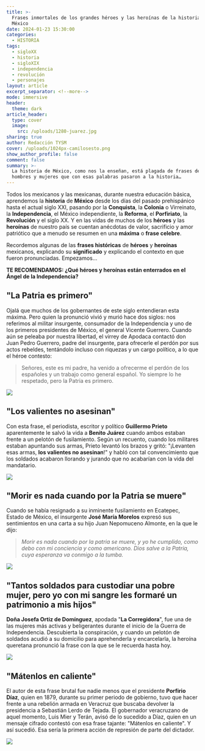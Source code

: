 ```yaml
---
title: >-
  Frases inmortales de los grandes héroes y las heroínas de la historia de
  México
date: 2024-01-23 15:30:00
categories:
  - HISTORIA
tags:
  - sigloXX
  - historia
  - sigloXIX
  - independencia
  - revolución
  - personajes
layout: article
excerpt_separator: <!--more-->
mode: immersive
header:
  theme: dark
article_header:
  type: cover
  image:
    src: /uploads/1280-juarez.jpg
sharing: true
author: Redacción TYSM
cover: /uploads/1024px-camilosesto.png
show_author_profile: false
comment: false
summary: >-
  La historia de México, como nos la enseñan, está plagada de frases de grandes
  hombres y mujeres que con esas palabras pasaron a la historia…
---
```

Todos los mexicanos y las mexicanas, durante nuestra educación básica, aprendemos la **historia** de **México** desde los días del pasado prehispánico hasta el actual siglo XXI, pasando por la **Conquista**, la **Colonia** o Virreinato, la **Independencia**, el México independiente, la **Reforma**, el **Porfiriato**, la **Revolución** y el siglo XX. Y en las vidas de muchos de los **héroes** y las **heroínas** de nuestro país se cuentan anécdotas de valor, sacrificio y amor patriótico que a menudo se resumen en una **máxima** o **frase celebre**.

Recordemos algunas de las **frases históricas** de **héroes** y **heroínas** mexicanos, explicando su **significado** y explicando el contexto en que fueron pronunciadas. Empezamos…

**TE RECOMENDAMOS: ¿Qué héroes y heroínas están enterrados en el Ángel de la Independencia?**

## "La Patria es primero"

Ojalá que muchos de los gobernantes de este siglo entendieran esta máxima. Pero quien la pronunció vivió y murió hace dos siglos: nos referimos al militar insurgente, consumador de la Independencia y uno de los primeros presidentes de México, el general Vicente Guerrero. Cuando aún se peleaba por nuestra libertad, el virrey de Apodaca contactó don Juan Pedro Guerrero, padre del insurgente, para ofrecerle el perdón por sus actos rebeldes, tentándolo incluso con riquezas y un cargo político, a lo que el héroe contesto:

> Señores, este es mi padre, ha venido a ofrecerme el perdón de los españoles y un trabajo como general español. Yo siempre lo he respetado, pero la Patria es primero.

![](https://upload.wikimedia.org/wikipedia/commons/5/5d/Vicente_Ram%C3%B3n_Guerrero_Salda%C3%B1a.png)

## "Los valientes no asesinan"

Con esta frase, el periodista, escritor y político **Guillermo Prieto** aparentemente le salvó la vida a **Benito Juárez** cuando ambos estaban frente a un pelotón de fusilamiento. Según un recuento, cuando los militares estaban apuntando sus armas, Prieto levantó los brazos y gritó: "¡Levanten esas armas, **los valientes no asesinan**!" y habló con tal convencimiento que los soldados acabaron llorando y jurando que no acabarían con la vida del mandatario.

![](https://upload.wikimedia.org/wikipedia/commons/7/7d/Guillermo_Prieto_Pradillo.jpg)

## "Morir es nada cuando por la Patria se muere"

Cuando se había resignado a su inminente fusilamiento en Ecatepec, Estado de México, el insurgente **José María Morelos** expresó sus sentimientos en una carta a su hijo Juan Nepomuceno Almonte, en la que le dijo:

> *Morir es nada cuando por la patria se muere, y yo he cumplido, como debo con mi conciencia y como americano. Dios salve a la Patria, cuya esperanza va conmigo a la tumba.*

![](https://upload.wikimedia.org/wikipedia/commons/thumb/f/fc/Fusilamiento_Morelos.jpg/1024px-Fusilamiento_Morelos.jpg)

## "Tantos soldados para custodiar una pobre mujer, pero yo con mi sangre les formaré un patrimonio a mis hijos"

**Doña Josefa Ortiz de Domínguez**, apodada "**La Corregidora**", fue una de las mujeres más activas y beligerantes durante el inicio de la Guerra de Independencia. Descubierta la conspiración, y cuando un pelotón de soldados acudió a su domicilio para aprehenderla y encarcelarla, la heroína queretana pronunció la frase con la que se le recuerda hasta hoy.

![](https://upload.wikimedia.org/wikipedia/commons/thumb/9/90/La_Ilustre_Corregidora_Mar%C3%ADa_Josefa_Ortiz_de_Dom%C3%ADnguez.jpg/613px-La_Ilustre_Corregidora_Mar%C3%ADa_Josefa_Ortiz_de_Dom%C3%ADnguez.jpg)

## "Mátenlos en caliente"

El autor de esta frase brutal fue nadie menos que el presidente **Porfirio Díaz**, quien en 1879, durante su primer periodo de gobierno, tuvo que hacer frente a una rebelión armada en Veracruz que buscaba devolver la presidencia a Sebastián Lerdo de Tejada. El gobernador veracruzano de aquel momento, Luis Mier y Terán, avisó de lo sucedido a Díaz, quien en un mensaje cifrado contestó con esa frase tajante: "Mátenlos en caliente". Y así sucedió. Esa sería la primera acción de represión de parte del dictador.

![](https://upload.wikimedia.org/wikipedia/commons/thumb/3/33/Porfirio_Diaz_condecoraciones.tif/lossy-page1-571px-Porfirio_Diaz_condecoraciones.tif.jpg)